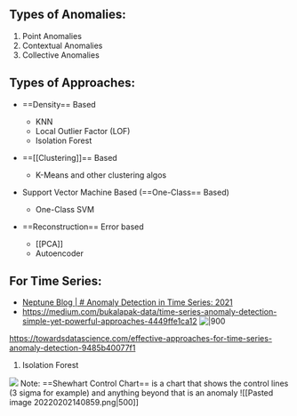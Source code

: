 Types of Anomalies:
---
1. Point Anomalies
2. Contextual Anomalies
3. Collective Anomalies
 

Types of Approaches:
---
- ==Density== Based
	- KNN
	- Local Outlier Factor (LOF)
	- Isolation Forest

- ==[[Clustering]]== Based
	- K-Means and other clustering algos

- Support Vector Machine Based (==One-Class== Based)	
	- One-Class SVM

- ==Reconstruction== Error based
	- [[PCA]]
	- Autoencoder

## For Time Series:
- [Neptune Blog | # Anomaly Detection in Time Series: 2021](https://neptune.ai/blog/anomaly-detection-in-time-series)
- https://medium.com/bukalapak-data/time-series-anomaly-detection-simple-yet-powerful-approaches-4449ffe1ca12
![|900](https://miro.medium.com/max/1182/1*5kUgnjnrfJhxL47BeXl1JQ.png)

https://towardsdatascience.com/effective-approaches-for-time-series-anomaly-detection-9485b40077f1

1. Isolation Forest


![](https://miro.medium.com/max/2592/1*q8J3Gc94eBvY4gOn9UTCaQ.gif)
Note: ==Shewhart Control Chart== is a chart that shows the control lines (3 sigma for example) and anything beyond that is an anomaly 
![[Pasted image 20220202140859.png|500]]
